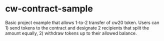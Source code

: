 # cw-contract-sample

Basic project example that allows 1-to-2 transfer of cw20 token. Users can 1) send tokens to the contract and designate 2 recipients that split the amount equally, 2) withdraw tokens up to their allowed balance.
